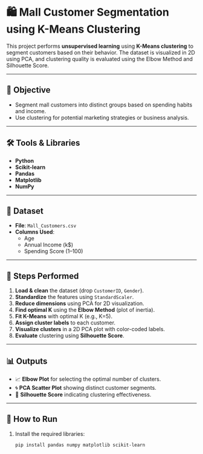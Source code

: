 # 🛍️ Mall Customer Segmentation using K-Means Clustering

This project performs **unsupervised learning** using **K-Means clustering** to segment customers based on their behavior. The dataset is visualized in 2D using PCA, and clustering quality is evaluated using the Elbow Method and Silhouette Score.

---

## 📌 Objective

- Segment mall customers into distinct groups based on spending habits and income.
- Use clustering for potential marketing strategies or business analysis.

---

## 🛠️ Tools & Libraries

- **Python**
- **Scikit-learn**
- **Pandas**
- **Matplotlib**
- **NumPy**

---

## 📁 Dataset

- **File**: `Mall_Customers.csv`
- **Columns Used**: 
  - Age
  - Annual Income (k$)
  - Spending Score (1–100)

---

## 🔧 Steps Performed

1. **Load & clean** the dataset (drop `CustomerID`, `Gender`).
2. **Standardize** the features using `StandardScaler`.
3. **Reduce dimensions** using PCA for 2D visualization.
4. **Find optimal K** using the **Elbow Method** (plot of inertia).
5. **Fit K-Means** with optimal K (e.g., K=5).
6. **Assign cluster labels** to each customer.
7. **Visualize clusters** in a 2D PCA plot with color-coded labels.
8. **Evaluate** clustering using **Silhouette Score**.

---

## 📊 Outputs

- 📈 **Elbow Plot** for selecting the optimal number of clusters.
- 🌀 **PCA Scatter Plot** showing distinct customer segments.
- 🧮 **Silhouette Score** indicating clustering effectiveness.

---

## 🚀 How to Run

1. Install the required libraries:
   ```bash
   pip install pandas numpy matplotlib scikit-learn
